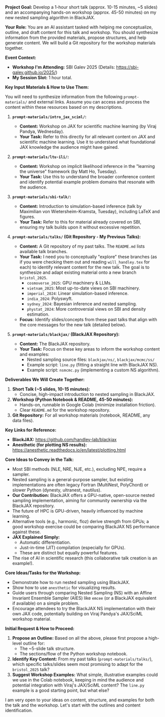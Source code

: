 **Project Goal:** Develop a 1-hour short talk (approx. 10-15 minutes, ~5 slides) and an accompanying hands-on workshop (approx. 45-50 minutes) on my new nested sampling algorithm in BlackJAX.

**Your Role:** You are an AI assistant tasked with helping me conceptualize, outline, and draft content for this talk and workshop. You should synthesize information from the provided materials, propose structures, and help generate content. We will build a Git repository for the workshop materials together.

**Event Context:**
*   **Workshop I'm Attending:** SBI Galev 2025 (Details: https://sbi-galev.github.io/2025/)
*   **My Session Slot:** 1 hour total.

**Key Input Materials & How to Use Them:**

You will need to synthesize information from the following `prompt-materials/` and external links. Assume you can access and process the content within these resources based on my descriptions.

1.  **`prompt-materials/intro_jax_sciml/`:**
    *   **Content:** Workshop on JAX for scientific machine learning (by Viraj Pandya, Wednesday).
    *   **Your Task:** Refer to this directly for all relevant content on JAX and scientific machine learning. Use it to understand what foundational JAX knowledge the audience might have gained.

2.  **`prompt-materials/ltu-ili/`:**
    *   **Content:** Workshop on implicit likelihood inference in the "learning the universe" framework (by Matt Ho, Tuesday).
    *   **Your Task:** Use this to understand the broader conference content and identify potential example problem domains that resonate with the audience.

3.  **`prompt-materials/sbi-talk/`:**
    *   **Content:** Introduction to simulation-based inference (talk by Maximilian von Wietersheim-Kramsta, Tuesday), including LaTeX and figures.
    *   **Your Task:** Refer to this for material already covered on SBI, ensuring my talk builds upon it without excessive repetition.

4.  **`prompt-materials/talks/` (Git Repository - My Previous Talks):**
    *   **Content:** A Git repository of my past talks. The `README.md` lists available talk branches.
    *   **Your Task:** I need you to conceptually "explore" these branches (as if you were checking them out and reading `will_handley.tex` for each) to identify relevant content for the new talk. The goal is to synthesize and adapt existing material onto a new branch `bristol_2025`.
        *   `cosmoverse_2025`: GPU machinery & LLMs.
        *   `vietnam_2025`: Most up-to-date views on SBI machinery.
        *   `imperial_2024`: Linear simulation-based inference.
        *   `india_2024`: Polyswyft.
        *   `sydney_2024`: Bayesian inference and nested sampling.
        *   `phystat_2024`: More controversial views on SBI and density estimation.
    *   **Focus:** Identify slides/concepts from these past talks that align with the core messages for the new talk (detailed below).

5.  **`prompt-materials/blackjax/` (BlackJAX Repository):**
    *   **Content:** The BlackJAX repository.
    *   **Your Task:** Focus on these key areas to inform the workshop content and examples:
        *   Nested sampling source files: `blackjax/ns/`, `blackjax/mcmc/ss/`
        *   Example script: `line.py` (fitting a straight line with BlackJAX NS).
        *   Example script: `nsmcmc.py` (implementing a custom NS algorithm).

**Deliverables We Will Create Together:**

1.  **Short Talk (~5 slides, 10-15 minutes):**
    *   Concise, high-impact introduction to nested sampling in BlackJAX.
2.  **Workshop (Python Notebook & README, 45-50 minutes):**
    *   Hands-on, runnable in Google Colab (minimize installation friction).
    *   Clear `README.md` for the workshop repository.
3.  **Git Repository:** For all workshop materials (notebook, README, any data files).

**Key Links for Reference:**
*   **BlackJAX:** https://github.com/handley-lab/blackjax
*   **Anesthetic (for plotting NS results):** https://anesthetic.readthedocs.io/en/latest/plotting.html

**Core Ideas to Convey in the Talk:**

*   Most SBI methods (NLE, NRE, NJE, etc.), excluding NPE, require a sampler.
*   Nested sampling is a general-purpose sampler, but existing implementations are often legacy Fortran (MultiNest, PolyChord) or slower Python (dynesty, ultranest, nautilus).
*   **Our Contribution:** BlackJAX offers a GPU-native, open-source nested sampling implementation, aiming for community ownership via the BlackJAX repository.
*   The future of HPC is GPU-driven, heavily influenced by machine learning.
*   Alternative tools (e.g., harmonic, floz) derive strength from GPUs; a good workshop exercise could be comparing BlackJAX NS performance against these.
*   **JAX Explained Simply:**
    *   Automatic differentiation.
    *   Just-in-time (JIT) compilation (especially for GPUs).
    *   These are distinct but equally powerful features.
*   The rise of AI in scientific research (this collaborative talk creation is an example!).

**Core Ideas/Tasks for the Workshop:**

*   Demonstrate how to run nested sampling using BlackJAX.
*   Show how to use `anesthetic` for visualizing results.
*   Guide users through comparing Nested Sampling (NS) with an Affine Invariant Ensemble Sampler (AIES) like `emcee` (or a BlackJAX equivalent if available) on a simple problem.
*   Encourage attendees to try the BlackJAX NS implementation with their own JAX code, potentially building on Viraj Pandya's JAX/SciML workshop material.

**Initial Request & How to Proceed:**

1.  **Propose an Outline:** Based on all the above, please first propose a high-level outline for:
    *   The ~5-slide talk structure.
    *   The sections/flow of the Python workshop notebook.
2.  **Identify Key Content:** From my past talks (`prompt-materials/talks/`), which specific talks/slides seem most promising to adapt for the `bristol_2025` talk?
3.  **Suggest Workshop Examples:** What simple, illustrative examples could we use in the Colab notebook, keeping in mind the audience and potential integration with Viraj's JAX/SciML content? The `line.py` example is a good starting point, but what else?

I am very open to your ideas on content, structure, and examples for both the talk and the workshop. Let's start with the outlines and content identification.
